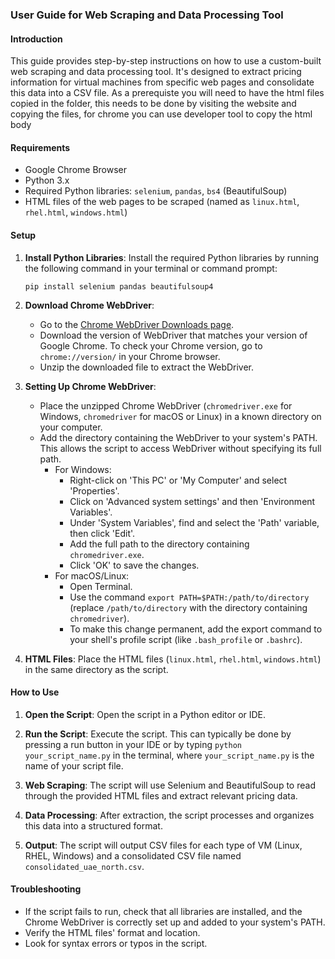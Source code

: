 ### User Guide for Web Scraping and Data Processing Tool

#### Introduction
This guide provides step-by-step instructions on how to use a custom-built web scraping and data processing tool. It's designed to extract pricing information for virtual machines from specific web pages and consolidate this data into a CSV file. As a prerequiste you will need to have the html files copied in the folder, this needs to be done by visiting the website and copying the files, for chrome you can use developer tool to copy the html body 

#### Requirements
- Google Chrome Browser
- Python 3.x
- Required Python libraries: `selenium`, `pandas`, `bs4` (BeautifulSoup)
- HTML files of the web pages to be scraped (named as `linux.html`, `rhel.html`, `windows.html`)

#### Setup
1. **Install Python Libraries**: 
   Install the required Python libraries by running the following command in your terminal or command prompt:
   ```
   pip install selenium pandas beautifulsoup4
   ```

2. **Download Chrome WebDriver**:
   - Go to the [Chrome WebDriver Downloads page](https://sites.google.com/chromium.org/driver/).
   - Download the version of WebDriver that matches your version of Google Chrome. To check your Chrome version, go to `chrome://version/` in your Chrome browser.
   - Unzip the downloaded file to extract the WebDriver.

3. **Setting Up Chrome WebDriver**:
   - Place the unzipped Chrome WebDriver (`chromedriver.exe` for Windows, `chromedriver` for macOS or Linux) in a known directory on your computer.
   - Add the directory containing the WebDriver to your system's PATH. This allows the script to access WebDriver without specifying its full path.
      - For Windows:
        - Right-click on 'This PC' or 'My Computer' and select 'Properties'.
        - Click on 'Advanced system settings' and then 'Environment Variables'.
        - Under 'System Variables', find and select the 'Path' variable, then click 'Edit'.
        - Add the full path to the directory containing `chromedriver.exe`.
        - Click 'OK' to save the changes.
      - For macOS/Linux:
        - Open Terminal.
        - Use the command `export PATH=$PATH:/path/to/directory` (replace `/path/to/directory` with the directory containing `chromedriver`).
        - To make this change permanent, add the export command to your shell's profile script (like `.bash_profile` or `.bashrc`).

4. **HTML Files**: 
   Place the HTML files (`linux.html`, `rhel.html`, `windows.html`) in the same directory as the script.

#### How to Use
1. **Open the Script**: Open the script in a Python editor or IDE.

2. **Run the Script**: Execute the script. This can typically be done by pressing a run button in your IDE or by typing `python your_script_name.py` in the terminal, where `your_script_name.py` is the name of your script file.

3. **Web Scraping**: The script will use Selenium and BeautifulSoup to read through the provided HTML files and extract relevant pricing data.

4. **Data Processing**: After extraction, the script processes and organizes this data into a structured format.

5. **Output**: The script will output CSV files for each type of VM (Linux, RHEL, Windows) and a consolidated CSV file named `consolidated_uae_north.csv`.

#### Troubleshooting
- If the script fails to run, check that all libraries are installed, and the Chrome WebDriver is correctly set up and added to your system's PATH.
- Verify the HTML files' format and location.
- Look for syntax errors or typos in the script.

